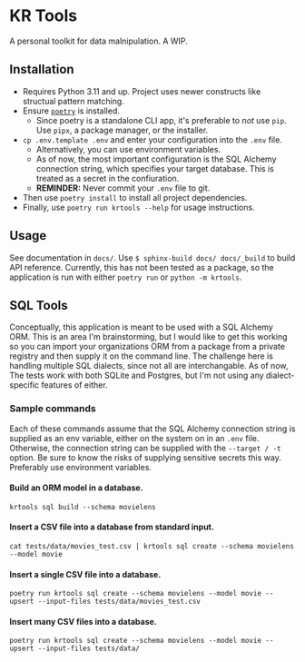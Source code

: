 # KR Tools

A personal toolkit for data malnipulation. A WIP.

## Installation
- Requires Python 3.11 and up. Project uses newer constructs like structual pattern matching.
- Ensure [`poetry`](https://github.com/python-poetry/poetry) is installed.
  - Since poetry is a standalone CLI app, it's preferable to _not_ use `pip`. Use `pipx`, a package manager, or the installer.
- `cp .env.template .env` and enter your configuration into the `.env` file.
  -  Alternatively, you can use environment variables.
  -  As of now, the most important configuration is the SQL Alchemy connection string, which specifies your target database. This is treated as a secret in the confiuration.
  -  **REMINDER:** Never commit your `.env` file to git.
- Then use `poetry install` to install all project dependencies.
- Finally, use `poetry run krtools --help` for usage instructions.

## Usage

See documentation in `docs/`. Use `$ sphinx-build docs/ docs/_build` to build
API reference. Currently, this has not been tested as a package, so the application is run with either 
`poetry run` or `python -m krtools`.

## SQL Tools

Conceptually, this application is meant to be used with a SQL Alchemy ORM. This is an area I'm brainstorming, but I would like to get this working so you can import your organizations ORM from a package from a private registry and then supply it on the command line. The challenge here is handling multiple SQL dialects, since not all are interchangable. As of now, The tests work with both SQLite and Postgres, but I'm not using any dialect-specific features of either.

### Sample commands

Each of these commands assume that the SQL Alchemy connection string is supplied as an env variable, either on the system on in an `.env` file. Otherwise, the connection string can be supplied with the `--target / -t` option. Be sure to know the risks of supplying sensitive secrets this way. Preferably use environment variables.

#### Build an ORM model in a database.

`krtools sql build --schema movielens`

#### Insert a CSV file into a database from standard input.

`cat tests/data/movies_test.csv | krtools sql create --schema movielens --model movie`

#### Insert a single CSV file into a database.

`poetry run krtools sql create --schema movielens --model movie --upsert --input-files tests/data/movies_test.csv`

#### Insert many CSV files into a database.

`poetry run krtools sql create --schema movielens --model movie --upsert --input-files tests/data/`

